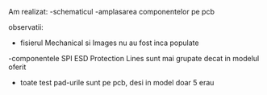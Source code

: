 



Am realizat:
-schematicul
-amplasarea componentelor pe pcb 

observatii:
- fisierul Mechanical si Images nu au fost inca populate

-componentele SPI ESD Protection Lines sunt mai grupate decat in modelul oferit
- toate test pad-urile sunt pe pcb, desi in model doar 5 erau
